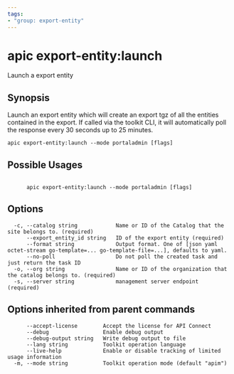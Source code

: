 ```yaml
---
tags:
- "group: export-entity"
---
```

# apic export-entity:launch

Launch a export entity

## Synopsis

Launch an export entity which will create an export tgz of all the entities contained in the export. If called via the toolkit CLI, it will automatically poll the response every 30 seconds up to 25 minutes.

```
apic export-entity:launch --mode portaladmin [flags]
```

## Possible Usages

```

      apic export-entity:launch --mode portaladmin [flags]

```

## Options

```
  -c, --catalog string            Name or ID of the Catalog that the site belongs to. (required)
      --export_entity_id string   ID of the export entity (required)
      --format string             Output format. One of [json yaml octet-stream go-template=... go-template-file=...], defaults to yaml.
      --no-poll                   Do not poll the created task and just return the task ID
  -o, --org string                Name or ID of the organization that the catalog belongs to. (required)
  -s, --server string             management server endpoint (required)
```

## Options inherited from parent commands

```
      --accept-license        Accept the license for API Connect
      --debug                 Enable debug output
      --debug-output string   Write debug output to file
      --lang string           Toolkit operation language
      --live-help             Enable or disable tracking of limited usage information
  -m, --mode string           Toolkit operation mode (default "apim")
```
